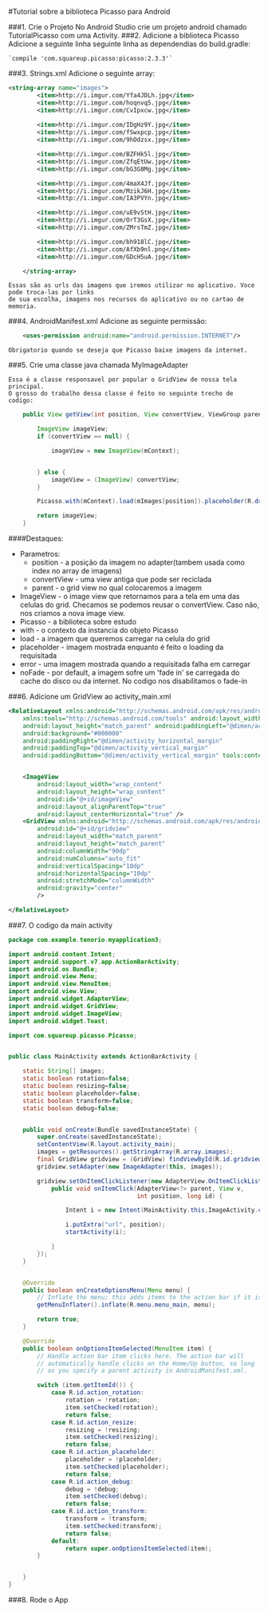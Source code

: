 #Tutorial sobre a biblioteca Picasso para Android



###1. Crie o Projeto
    No Android Studio crie um projeto android chamado TutorialPicasso com uma Activity.
###2. Adicione a biblioteca Picasso
    Adicione a seguinte linha seguinte linha as dependendias do build.gradle:
  
    `compile 'com.squareup.picasso:picasso:2.3.3'`

###3. Strings.xml
    Adicione o seguinte array:
```xml
<string-array name="images">
        <item>http://i.imgur.com/Yfa4JDLh.jpg</item>
        <item>http://i.imgur.com/hoqnvq5.jpg</item>
        <item>http://i.imgur.com/CvIpxcw.jpg</item>
        
        <item>http://i.imgur.com/IDgHz9Y.jpg</item>
        <item>http://i.imgur.com/fSwxpcp.jpg</item>
        <item>http://i.imgur.com/9hOdzsx.jpg</item>

        <item>http://i.imgur.com/BZFHk5l.jpg</item>
        <item>http://i.imgur.com/ZfqEtUw.jpg</item>
        <item>http://i.imgur.com/bG3G8Mg.jpg</item>

        <item>http://i.imgur.com/4maX4Jf.jpg</item>
        <item>http://i.imgur.com/MzikJ6H.jpg</item>
        <item>http://i.imgur.com/IA3PVYn.jpg</item>

        <item>http://i.imgur.com/uE9vStH.jpg</item>
        <item>http://i.imgur.com/OrT3GsX.jpg</item>
        <item>http://i.imgur.com/ZMrsTmZ.jpg</item>

        <item>http://i.imgur.com/bh918lC.jpg</item>
        <item>http://i.imgur.com/AfXb9nl.png</item>
        <item>http://i.imgur.com/GDcH5uA.jpg</item>

    </string-array>
```
    Essas são as urls das imagens que iremos utilizar no aplicativo. Voce pode troca-las por links 
    de sua escolha, imagens nos recursos do aplicativo ou no cartao de memoria.

###4. AndroidManifest.xml
    Adicione as seguinte permissão: 
```xml
    <uses-permission android:name="android.permission.INTERNET"/>
```
    Obrigatorio quando se deseja que Picasso baixe imagens da internet.
    
###5. Crie uma classe java chamada MyImageAdapter
    
    Essa é a classe responsavel por popular o GridView de nossa tela principal. 
    O grosso do trabalho dessa classe é feito no seguinte trecho de codigo:
    
```java
    public View getView(int position, View convertView, ViewGroup parent) {

        ImageView imageView;
        if (convertView == null) {

            imageView = new ImageView(mContext);


        } else {
            imageView = (ImageView) convertView;
        }

        Picasso.with(mContext).load(mImages[position]).placeholder(R.drawable.placeholder).error(R.drawable.sorry).resize(200,200).noFade().centerCrop().into(imageView);

        return imageView;
    }
```

####Destaques:
    
* Parametros:
    * position - a posição da imagem no adapter(tambem usada como index no array de imagens)
    * convertView - uma view antiga que pode ser reciclada
    * parent - o grid view no qual colocaremos a imagem
* ImageView - o image view que retornamos para a tela em uma das celulas do grid. Checamos se podemos reusar o convertView. Caso não, nos criamos a nova image view.
* Picasso - a biblioteca sobre estudo
* with - o contexto da instancia do objeto Picasso
* load - a imagem que queremos carregar na celula do grid
* placeholder - imagem mostrada enquanto é feito o loading da requisitada
* error - uma imagem mostrada quando a requisitada falha em carregar
* noFade - por default, a imagem sofre um 'fade in' se carregada do cache do disco ou da internet. No codigo nos disabilitamos o fade-in
       
     

###6. Adicione um GridView ao activity_main.xml
    
```xml
<RelativeLayout xmlns:android="http://schemas.android.com/apk/res/android"
    xmlns:tools="http://schemas.android.com/tools" android:layout_width="match_parent"
    android:layout_height="match_parent" android:paddingLeft="@dimen/activity_horizontal_margin"
    android:background="#000000"
    android:paddingRight="@dimen/activity_horizontal_margin"
    android:paddingTop="@dimen/activity_vertical_margin"
    android:paddingBottom="@dimen/activity_vertical_margin" tools:context=".MainActivity">


    <ImageView
        android:layout_width="wrap_content"
        android:layout_height="wrap_content"
        android:id="@+id/imageView"
        android:layout_alignParentTop="true"
        android:layout_centerHorizontal="true" />
    <GridView xmlns:android="http://schemas.android.com/apk/res/android"
        android:id="@+id/gridview"
        android:layout_width="match_parent"
        android:layout_height="match_parent"
        android:columnWidth="90dp"
        android:numColumns="auto_fit"
        android:verticalSpacing="10dp"
        android:horizontalSpacing="10dp"
        android:stretchMode="columnWidth"
        android:gravity="center"
        />

</RelativeLayout>
```
###7. O codigo da main activity

```java
package com.example.tenorio.myapplication3;

import android.content.Intent;
import android.support.v7.app.ActionBarActivity;
import android.os.Bundle;
import android.view.Menu;
import android.view.MenuItem;
import android.view.View;
import android.widget.AdapterView;
import android.widget.GridView;
import android.widget.ImageView;
import android.widget.Toast;

import com.squareup.picasso.Picasso;


public class MainActivity extends ActionBarActivity {

    static String[] images;
    static boolean rotation=false;
    static boolean resizing=false;
    static boolean placeholder=false;
    static boolean transform=false;
    static boolean debug=false;


    public void onCreate(Bundle savedInstanceState) {
        super.onCreate(savedInstanceState);
        setContentView(R.layout.activity_main);
        images = getResources().getStringArray(R.array.images);
        final GridView gridview = (GridView) findViewById(R.id.gridview);
        gridview.setAdapter(new ImageAdapter(this, images));

        gridview.setOnItemClickListener(new AdapterView.OnItemClickListener() {
            public void onItemClick(AdapterView<?> parent, View v,
                                    int position, long id) {

                Intent i = new Intent(MainActivity.this,ImageActivity.class);

                i.putExtra("url", position);
                startActivity(i);

            }
        });
    }


    @Override
    public boolean onCreateOptionsMenu(Menu menu) {
        // Inflate the menu; this adds items to the action bar if it is present.
        getMenuInflater().inflate(R.menu.menu_main, menu);

        return true;
    }

    @Override
    public boolean onOptionsItemSelected(MenuItem item) {
        // Handle action bar item clicks here. The action bar will
        // automatically handle clicks on the Home/Up button, so long
        // as you specify a parent activity in AndroidManifest.xml.

        switch (item.getItemId()) {
            case R.id.action_rotation:
                rotation = !rotation;
                item.setChecked(rotation);
                return false;
            case R.id.action_resize:
                resizing = !resizing;
                item.setChecked(resizing);
                return false;
            case R.id.action_placeholder:
                placeholder = !placeholder;
                item.setChecked(placeholder);
                return false;
            case R.id.action_debug:
                debug = !debug;
                item.setChecked(debug);
                return false;
            case R.id.action_transform:
                transform = !transform;
                item.setChecked(transform);
                return false;
            default:
                return super.onOptionsItemSelected(item);
        }


    }
}

```

###8. Rode o App

    


